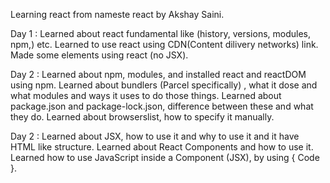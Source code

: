 Learning react from nameste react  by Akshay Saini.

Day 1 :
        Learned about react fundamental like (history, versions, modules, npm,) etc.
        Learned to use react using CDN(Content dilivery networks) link.
        Made some elements using react (no JSX).

Day 2 : 
        Learned about npm, modules, and installed react and reactDOM using npm.
        Learned about bundlers (Parcel specifically) , what it dose and what modules and ways it uses to do those things.
        Learned about package.json and package-lock.json, difference between these and what they do.
        Learned about browserslist, how to specify it manually.

Day 2 : 
        Learned about JSX, how to use it and why to use it and it have HTML like structure.
        Learned about React Components and how to use it.
        Learned how to use JavaScript inside a Component (JSX), by using { Code }.
        
